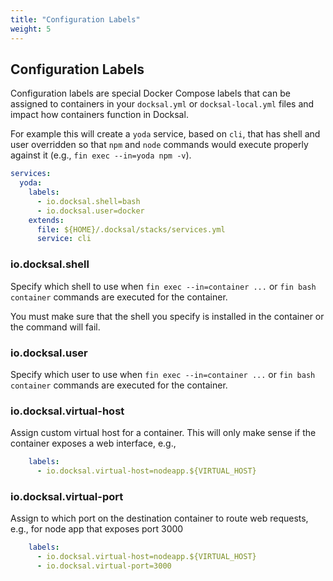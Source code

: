 ```yaml
---
title: "Configuration Labels"
weight: 5
---
```

## Configuration Labels

Configuration labels are special Docker Compose labels that can be assigned to containers in your `docksal.yml` or `docksal-local.yml` files and impact how containers function in Docksal.

For example this will create a `yoda` service, based on `cli`, that has shell and user overridden so that `npm` and `node` commands would execute properly against it (e.g., `fin exec --in=yoda npm -v`). 

```yaml
services:
  yoda:
    labels:
      - io.docksal.shell=bash
      - io.docksal.user=docker
    extends:
      file: ${HOME}/.docksal/stacks/services.yml
      service: cli
```

### io.docksal.shell

Specify which shell to use when `fin exec --in=container ...` or `fin bash container` commands are executed for the container.

You must make sure that the shell you specify is installed in the container or the command will fail.

### io.docksal.user

Specify which user to use when `fin exec --in=container ...` or `fin bash container` commands are executed for the container.

### io.docksal.virtual-host

Assign custom virtual host for a container. This will only make sense if the container exposes a web interface, e.g., 

```yaml
    labels:
      - io.docksal.virtual-host=nodeapp.${VIRTUAL_HOST}
```

### io.docksal.virtual-port

Assign to which port on the destination container to route web requests, e.g., for node app that exposes port 3000

```yaml
    labels:
      - io.docksal.virtual-host=nodeapp.${VIRTUAL_HOST}
      - io.docksal.virtual-port=3000
```
